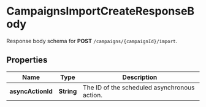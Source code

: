 

# CampaignsImportCreateResponseBody

Response body schema for **POST** `/campaigns/{campaignId}/import`.

## Properties

| Name | Type | Description |
|------------ | ------------- | ------------- |
|**asyncActionId** | **String** | The ID of the scheduled asynchronous action. |



